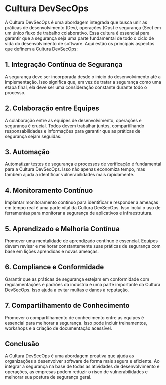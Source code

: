 # Cultura DevSecOps

A Cultura DevSecOps é uma abordagem integrada que busca unir as práticas de desenvolvimento (Dev), operações (Ops) e segurança (Sec) em um único fluxo de trabalho colaborativo. Essa cultura é essencial para garantir que a segurança seja uma parte fundamental de todo o ciclo de vida do desenvolvimento de software. Aqui estão os principais aspectos que definem a Cultura DevSecOps:

## 1. Integração Contínua de Segurança

A segurança deve ser incorporada desde o início do desenvolvimento até a implementação. Isso significa que, em vez de tratar a segurança como uma etapa final, ela deve ser uma consideração constante durante todo o processo.

## 2. Colaboração entre Equipes

A colaboração entre as equipes de desenvolvimento, operações e segurança é crucial. Todos devem trabalhar juntos, compartilhando responsabilidades e informações para garantir que as práticas de segurança sejam seguidas.

## 3. Automação

Automatizar testes de segurança e processos de verificação é fundamental para a Cultura DevSecOps. Isso não apenas economiza tempo, mas também ajuda a identificar vulnerabilidades mais rapidamente.

## 4. Monitoramento Contínuo

Implantar monitoramento contínuo para identificar e responder a ameaças em tempo real é uma parte vital da Cultura DevSecOps. Isso inclui o uso de ferramentas para monitorar a segurança de aplicativos e infraestrutura.

## 5. Aprendizado e Melhoria Contínua

Promover uma mentalidade de aprendizado contínuo é essencial. Equipes devem revisar e melhorar constantemente suas práticas de segurança com base em lições aprendidas e novas ameaças.

## 6. Compliance e Conformidade

Garantir que as práticas de segurança estejam em conformidade com regulamentações e padrões da indústria é uma parte importante da Cultura DevSecOps. Isso ajuda a evitar multas e danos à reputação.

## 7. Compartilhamento de Conhecimento

Promover o compartilhamento de conhecimento entre as equipes é essencial para melhorar a segurança. Isso pode incluir treinamentos, workshops e a criação de documentação acessível.

## Conclusão

A Cultura DevSecOps é uma abordagem proativa que ajuda as organizações a desenvolver software de forma mais segura e eficiente. Ao integrar a segurança na base de todas as atividades de desenvolvimento e operações, as empresas podem reduzir o risco de vulnerabilidades e melhorar sua postura de segurança geral.